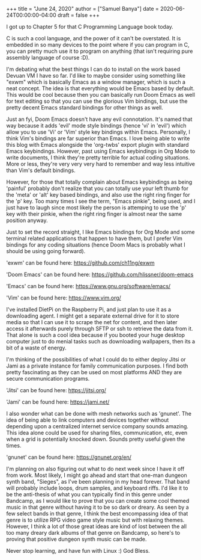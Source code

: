 +++
title = "June 24, 2020"
author = ["Samuel Banya"]
date = 2020-06-24T00:00:00-04:00
draft = false
+++

I got up to Chapter 5 for that C Programming Language book today.

C is such a cool language, and the power of it can't be overstated.
It is embedded in so many devices to the point where if you can
program in C, you can pretty much use it to program on anything
(that isn't requiring pure assembly language of course :D).

I'm debating what the best things I can do to install on the work
based Devuan VM I have so far. I'd like to maybe consider using
something like "exwm" which is basically Emacs as a window manager,
which is such a neat concept. The idea is that everything would be
Emacs based by default. This would be cool because then you can
basically run Doom Emacs as well for text editing so that you can
use the glorious Vim bindings, but use the pretty decent Emacs
standard bindings for other things as well.

Just an fyi, Doom Emacs doesn't have any evil connotation. It's
named that way because it adds 'evil' mode style bindings (hence
'vi' in 'evil') which allow you to use 'Vi' or 'Vim' style key
bindings within Emacs. Personally, I think Vim's bindings are far
superior than Emacs. I love being able to write this blog with
Emacs alongside the 'org-twbs' export plugin with standard Emacs
keybindings. However, past using Emacs keybindings in Org Mode to
write documents, I think they're pretty terrible for actual coding
situations. More or less, they're very very very hard to remember
and way less intuitive than Vim's default bindings.

However, for those that totally complain about Emacs keybindings
as being 'painful' probably don't realize that you can totally
use your left thumb for the 'meta' or 'alt' key based bindings,
and also use the right ring finger for the 'p' key. Too many times
I see the term, "Emacs pinkie", being used, and I just have to laugh
since most likely the person is attemping to use the 'p' key with
their pinkie, when the right ring finger is almost near the same
position anyway.

Just to set the record straight, I like Emacs bindings for Org Mode
and some terminal related applications that happen to have them,
but I prefer Vim bindings for any coding situations (hence Doom
Macs is probably what I should be using going forward).

'exwm' can be found here:
<https://github.com/ch11ng/exwm>

'Doom Emacs' can be found here:
<https://github.com/hlissner/doom-emacs>

'Emacs' can be found here:
<https://www.gnu.org/software/emacs/>

'Vim' can be found here:
<https://www.vim.org/>

I've installed DietPi on the Raspberry Pi, and just plan to use
it as a downloading agent. I might get a separate external drive
for it to store media so that I can use it to scrape the net
for content, and then later access it afterwards purely through
SFTP or ssh to retrieve the data from it. That alone is such a cool
idea because if you booted your huge desktop computer just to do
menial tasks such as downloading wallpapers, then its a bit of
a waste of energy.

I'm thinking of the possibilities of what I could do to either
deploy Jitsi or Jami as a private instance for family communication
 purposes. I find both pretty fascinating as they can be used on
most platforms AND they are secure communication programs.

'Jitsi' can be found here:
<https://jitsi.org/>

'Jami' can be found here:
<https://jami.net/>

I also wonder what can be done with mesh networks such as
'gnunet'. The idea of being able to link computers and devices
together without depending upon a centralized internet service
company sounds amazing. This idea alone could be used for sharing
files, communication, etc, even when a grid is potentially knocked
down. Sounds pretty useful given the times.

'gnunet' can be found here:
<https://gnunet.org/en/>

I'm planning on also figuring out what to do next week since I
have it off from work. Most likely, I might go ahead and start
that one-man dungeon synth band, "Sieges", as I've been planning
in my head forever. That band will probably include loops, drum
samples, and keyboard riffs. I'd like it to be the anti-thesis of what
you can typically find in this genre under Bandcamp, as I would
like to prove that you can create some cool themed music in that
genre without having it to be so dark or dreary. As seen by a few
select bands in that genre, I think the best encompassing idea of
that genre is to utilize RPG video game style music but with relaxing
themes. However, I think a lot of those great ideas are kind of lost
between the all too many dreary dark albums of that genre on Bandcamp,
so here's to proving that positive dungeon synth music can be made.

Never stop learning, and have fun with Linux :) God Bless.